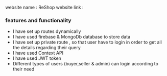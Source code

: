 website name : ReShop
website link :

### features and functionality

- I have set up routes dynamically
- I have used firebase & MongoDb database to store data
- I have set up private route , so that user have to login in order to get all the details regarding their query
- I have used Context API
- I have used JWT token
- Different types of users (buyer,seller & admin) can login according to their need
